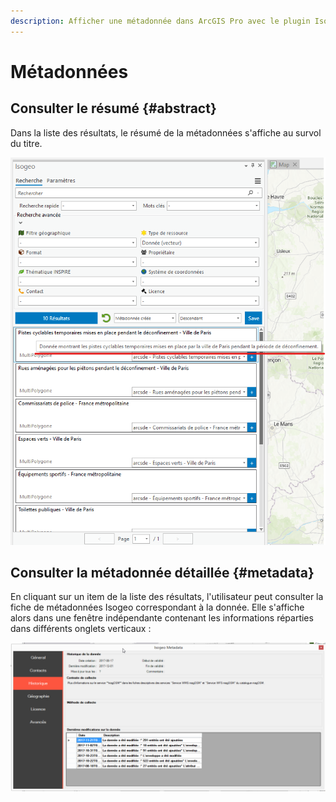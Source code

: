 ```yaml
---
description: Afficher une métadonnée dans ArcGIS Pro avec le plugin Isogeo
---
```


# Métadonnées

## Consulter le résumé {#abstract}

Dans la liste des résultats, le résumé de la métadonnées s'affiche au survol du titre.

![Le résumé de la métadonnée s&apos;affiche au survol d&apos;un résultat](../../assets/plugin_ArcGISPro_result_tooltip_abstract_FR.png)

## Consulter la métadonnée détaillée {#metadata}

En cliquant sur un item de la liste des résultats, l'utilisateur peut consulter la fiche de métadonnées Isogeo correspondant à la donnée. Elle s'affiche alors dans une fenêtre indépendante contenant les informations réparties dans différents onglets verticaux :

![Consulter la fiche de métadonnées détaillée](../../assets/plugin_ArcMap_metadata_history_FR.png)